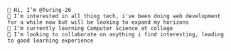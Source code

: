     👋 Hi, I’m @Turing-26
    👀 I’m interested in all thing tech, i've been doing web development for a while now but will be looking to expand my horizons
    🌱 I’m currently learning Computer Science at college
    💞️ I’m looking to collaborate on anything i find interesting, leading to good learning experience

